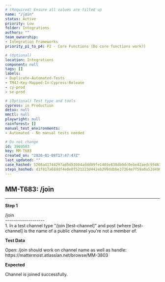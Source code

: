 ```yaml
---
# (Required) Ensure all values are filled up
name: "/join"
status: Active
priority: Low
folder: Integrations
authors: ""
team_ownership: 
- Integration Frameworks
priority_p1_to_p4: P2 - Core Functions (Do core functions work?)

# (Optional)
location: Integrations
component: null
tags: []
labels: 
- Duplicate-Automated-Tests
- TM4J-Key-Mapped-In-Cypress-Release
- cy-prod
- se-prod

# (Optional) Test type and tools
cypress: in Production
detox: null
mmctl: null
playwright: null
rainforest: []
manual_test_environments: 
- Automated - No manual tests needed

# Do not change
id: 3969583
key: MM-T683
created_on: "2020-01-08T17:47:47Z"
last_updated: ""
case_hashed: 5208a41744297ad5d52004addd09fe1403e838db0dc0ebe42aedc95463ce920c184f4753e5981755d4f3874164e31cca
steps_hashed: d1f817a68ddf4e0e0f521223d442eb299ddbbe37364e7f59a0a52d490bb21eb42d22b508cdd4536882287b362ac5db95
---
```


<!-- (Auto-generated) Based on frontmatter's "key" and "name" -->

## MM-T683: /join

---

**Step 1**

/join\
\--------------------\
1\. In a test channel type "/join \[test-channel]" and post (where \[test-channel] is the name of a public channel you're not a member of.

**Test Data**

Open: /join should work on channel name as well as handle:\
https\://mattermost.atlassian.net/browse/MM-3803

**Expected**

Channel is joined successfully.
